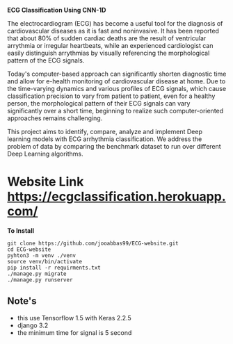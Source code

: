 
**ECG Classification Using CNN-1D**



The electrocardiogram (ECG) has become a useful tool for the diagnosis of cardiovascular diseases as it is fast and noninvasive. It has been reported that about 80% of sudden cardiac deaths are the result of ventricular arrythmia or irregular heartbeats, while an experienced cardiologist can easily distinguish arrythmias by visually referencing the morphological pattern of the ECG signals.

Today's computer-based approach can significantly shorten diagnostic time and allow for e-health monitoring of cardiovascular disease at home. Due to the time-varying dynamics and various profiles of ECG signals, which cause classification precision to vary from patient to patient, even for a healthy person, the morphological pattern of their ECG signals can vary significantly over a short time, beginning to realize such computer-oriented approaches remains challenging.

This project aims to identify, compare, analyze and implement Deep learning models with ECG arrhythmia classification. We address the problem of data by comparing the benchmark dataset to run over different Deep Learning algorithms.


# Website Link https://ecgclassification.herokuapp.com/


**To Install**

    git clone https://github.com/jooabbas99/ECG-website.git
    cd ECG-website
    pyhton3 -m venv ./venv
    source venv/bin/activate
    pip install -r requirments.txt
    ./manage.py migrate
    ./manage.py runserver
## Note's
- this use Tensorflow 1.5 with Keras 2.2.5 
- django 3.2 
- the minimum time for signal is 5 second 
